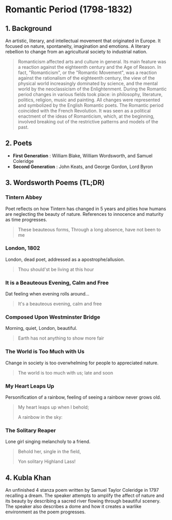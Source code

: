 # Romantic Period (1798-1832)

## 1. Background

An  artistic, literary, and intellectual movement that originated in Europe. It focused on nature, spontaneity, imagination and emotions. A literary rebellion to change from an agricultural society to industrial nation.

> Romanticism affected arts and culture in general. Its main feature was a reaction against the eighteenth century and the Age of Reason. In fact, "Romanticism", or the "Romantic Movement", was a reaction against the rationalism of the eighteenth century, the view of the physical world increasingly dominated by science, and the mental world by the neoclassicism of the Enlightenment. During the Romantic period changes in various fields took place: in philosophy, literature, politics, religion, music and painting. All changes were represented and symbolized by the English Romantic poets. The Romantic period coincided with the French Revolution. It was seen as a political enactment of the ideas of Romanticism, which, at the beginning, involved breaking out of the restrictive patterns and models of the past.

## 2. Poets

- **First Generation** : William Blake, William Wordsworth, and Samuel Coleridge
- **Second Generation** : John Keats, and George Gordon, Lord Byron

## 3. Wordsworth  Poems (TL;DR)

### Tintern Abbey

Poet reflects on how Tintern has changed in 5 years and pities how humans are neglecting the beauty of nature. References to innocence and maturity as time progresses.

> These beauteous forms, Through a long absence, have not been to me

### London, 1802

London, dead poet, addressed as a apostrophe/allusion.

> Thou should'st be living at this hour

### It is a Beauteous Evening, Calm and Free

Dat feeling when evening rolls around…

> It's a beauteous evening, calm and free

### Composed Upon Westminster Bridge

Morning, quiet, London, beautiful.

> Earth has not anything to show more fair

### The World is Too Much with Us

Change in society is too overwhelming for people to appreciated nature.

> The world is too much with us; late and soon

### My Heart Leaps Up

Personification of a rainbow, feeling of seeing a rainbow never grows old.

> My heart leaps up when I behold;
>
> A rainbow in the sky:

### The Solitary Reaper

Lone girl singing melancholy to a friend.

> Behold her, single in the field,
>
> Yon solitary Highland Lass!

## 4. Kubla Khan

An unfinished 4 stanza poem written by Samuel Taylor Coleridge in 1797 recalling a dream. The speaker attempts to amplify the affect of nature and its beauty by describing a sacred river flowing through beautiful scenery. The speaker also describes a dome and how it creates a warlike environment as the poem progresses.
